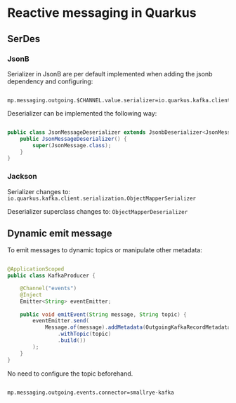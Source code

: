 # Reactive messaging in Quarkus

## SerDes

### JsonB

Serializer in JsonB are per default implemented when adding the jsonb dependency and configuring:

```properties

mp.messaging.outgoing.$CHANNEL.value.serializer=io.quarkus.kafka.client.serialization.JsonbSerializer

```

Deserializer can be implemented the following way:

```java

public class JsonMessageDeserializer extends JsonbDeserializer<JsonMessage> {
    public JsonMessageDeserializer() {
        super(JsonMessage.class);
    }
}

```

### Jackson

Serializer changes to: `io.quarkus.kafka.client.serialization.ObjectMapperSerializer`

Deserializer superclass changes to: `ObjectMapperDeserializer`


## Dynamic emit message

To emit messages to dynamic topics or manipulate other metadata:

```java

@ApplicationScoped
public class KafkaProducer {

    @Channel("events")
    @Inject
    Emitter<String> eventEmitter;
    
    public void emitEvent(String message, String topic) {
        eventEmitter.send(
            Message.of(message).addMetadata(OutgoingKafkaRecordMetadata.<String>builder()
                .withTopic(topic)
                .build())
        );
    }
}

```

No need to configure the topic beforehand.

```properties

mp.messaging.outgoing.events.connector=smallrye-kafka

```
